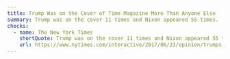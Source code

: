 ```yaml
---
title: Trump Was on the Cover of Time Magazine More Than Anyone Else
summary: Trump was on the cover 11 times and Nixon appeared 55 times.
checks:
  - name: The New York Times
    shortQuote: Trump was on the cover 11 times and Nixon appeared 55 times.
    url: https://www.nytimes.com/interactive/2017/06/23/opinion/trumps-lies.html
---
```


